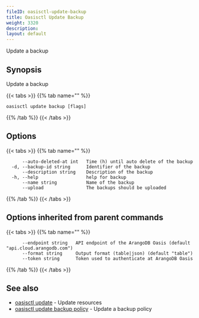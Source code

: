 ```yaml
---
fileID: oasisctl-update-backup
title: Oasisctl Update Backup
weight: 3320
description: 
layout: default
---
```

Update a backup

## Synopsis

Update a backup

{{< tabs >}}
{{% tab name="" %}}
```
oasisctl update backup [flags]
```
{{% /tab %}}
{{< /tabs >}}

## Options

{{< tabs >}}
{{% tab name="" %}}
```
      --auto-deleted-at int   Time (h) until auto delete of the backup
  -d, --backup-id string      Identifier of the backup
      --description string    Description of the backup
  -h, --help                  help for backup
      --name string           Name of the backup
      --upload                The backups should be uploaded
```
{{% /tab %}}
{{< /tabs >}}

## Options inherited from parent commands

{{< tabs >}}
{{% tab name="" %}}
```
      --endpoint string   API endpoint of the ArangoDB Oasis (default "api.cloud.arangodb.com")
      --format string     Output format (table|json) (default "table")
      --token string      Token used to authenticate at ArangoDB Oasis
```
{{% /tab %}}
{{< /tabs >}}

## See also

* [oasisctl update]()	 - Update resources
* [oasisctl update backup policy](oasisctl-update-backup-policy)	 - Update a backup policy

